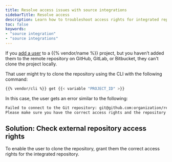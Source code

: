 ```yaml
---
title: Resolve access issues with source integrations
sidebarTitle: Resolve access
description: Learn how to troubleshoot access rights for integrated repositories.
toc: false
keywords:
- "source integration"
- "source integrations"
---
```


If you [add a user](/administration/users.md#add-a-user-to-a-project) to a {{% vendor/name %}} project,
but you haven’t added them to the remote repository on GitHub, GitLab, or Bitbucket,
they can't clone the project locally.

That user might try to clone the repository using the CLI with the following command:

```bash
{{% vendor/cli %}} get {{< variable "PROJECT_ID" >}}
```

In this case, the user gets an error similar to the following:

```txt
Failed to connect to the Git repository: git@github.com:organization/repository.git
Please make sure you have the correct access rights and the repository exists.
```

## Solution: Check external repository access rights

To enable the user to clone the repository,
grant them the correct access rights for the integrated repository.

